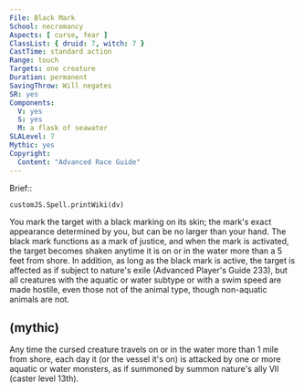 ```yaml
---
File: Black Mark
School: necromancy
Aspects: [ curse, fear ]
ClassList: { druid: 7, witch: 7 }
CastTime: standard action
Range: touch
Targets: one creature
Duration: permanent
SavingThrow: Will negates
SR: yes
Components:
  V: yes
  S: yes
  M: a flask of seawater
SLALevel: 7
Mythic: yes
Copyright:
  Content: "Advanced Race Guide"
---
```

Brief:: 

```dataviewjs
customJS.Spell.printWiki(dv)
```

You mark the target with a black marking on its skin; the mark's exact appearance determined by you, but can be no larger than your hand. The black mark functions as a mark of justice, and when the mark is activated, the target becomes shaken anytime it is on or in the water more than a 5 feet from shore. In addition, as long as the black mark is active, the target is affected as if subject to nature's exile (Advanced Player's Guide 233), but all creatures with the aquatic or water subtype or with a swim speed are made hostile, even those not of the animal type, though non-aquatic animals are not.


## (mythic)

Any time the cursed creature travels on or in the water more than 1 mile from shore, each day it (or the vessel it's on) is attacked by one or more aquatic or water monsters, as if summoned by summon nature's ally VII (caster level 13th).
